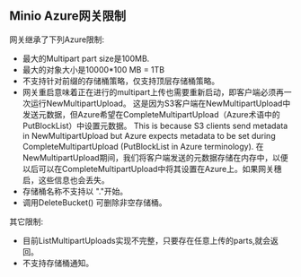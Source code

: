 ## Minio Azure网关限制

网关继承了下列Azure限制:

- 最大的Multipart part size是100MB.
- 最大的对象大小是10000*100 MB = 1TB
- 不支持针对前缀的存储桶策略，仅支持顶层存储桶策略。
- 网关重启意味着正在进行的multipart上传也需要重新启动，即客户端必须再一次运行NewMultipartUpload。
这是因为S3客户端在NewMultipartUpload中发送元数据，但Azure希望在CompleteMultipartUpload（Azure术语中的PutBlockList）中设置元数据。
  This is because S3 clients send metadata in NewMultipartUpload but Azure expects metadata to
  be set during CompleteMultipartUpload (PutBlockList in Azure terminology). 在NewMultipartUpload期间，我们将客户端发送的元数据存储在内存中，以便以后可以在CompleteMultipartUpload中将其设置在Azure上。如果网关穗启，这些信息也会丢失。
- 存储桶名称不支持以 "."开始。
- 调用DeleteBucket() 可删除非空存储桶。

其它限制:
- 目前ListMultipartUploads实现不完整，只要存在任意上传的parts,就会返回。
- 不支持存储桶通知。
